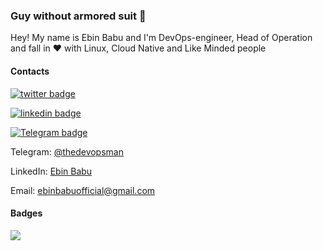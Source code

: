 ### Guy without armored suit 👋

Hey! My name is Ebin Babu and I'm DevOps-engineer, Head of Operation and fall in :heart: with Linux, Cloud Native and Like Minded people


#### Contacts

[![twitter badge](https://img.shields.io/badge/twitter-ebinbabu97?style=social&logo=twitter)](https://twitter.com/ebinbabu97)

[![linkedin badge](https://img.shields.io/badge/linkedin-ebin-babu?style=social&logo=linkedin)](https://www.linkedin.com/in/ebin-babu/)

[![Telegram badge](https://img.shields.io/badge/t.me/thedevopsman?style=social&logo=telegram)](https://t.me/thedevopsman)



Telegram: [@thedevopsman](https://t.me/thedevopsman)

LinkedIn: [Ebin Babu](https://linkedin.com/in/ebin-babu)

Email: [ebinbabuofficial@gmail.com](mailto:ebinbabuofficial@gmail.com)


#### Badges

![](https://komarev.com/ghpvc/?username=ebinbabu)
